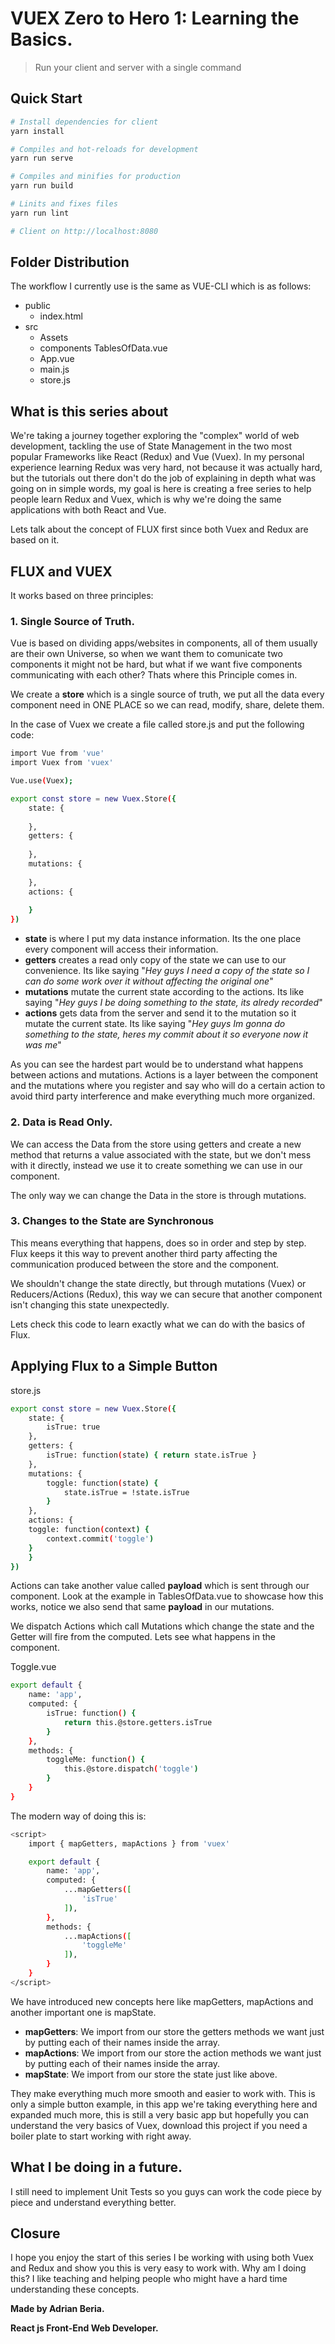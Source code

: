 # VUEX Zero to Hero 1: Learning the Basics.

> Run your client and server with a single command

## Quick Start

``` bash
# Install dependencies for client
yarn install

# Compiles and hot-reloads for development
yarn run serve

# Compiles and minifies for production
yarn run build

# Linits and fixes files
yarn run lint

# Client on http://localhost:8080
```

## Folder Distribution

The workflow I currently use is the same as VUE-CLI which is as follows:

- public
    - index.html 
- src
    - Assets
    - components
        TablesOfData.vue
    - App.vue
    - main.js
    - store.js

## What is this series about

We're taking a journey together exploring the "complex" world of web development, tackling the use of State Management in the two most popular Frameworks like React (Redux) and Vue (Vuex). In my personal experience learning Redux was very hard, not because it was actually hard, but the tutorials out there don't do the job of explaining in depth what was going on in simple words, my goal is here is creating a free series to help people learn Redux and Vuex, which is why we're doing the same applications with both React and Vue. 

Lets talk about the concept of FLUX first since both Vuex and Redux are based on it.

## FLUX and VUEX

It works based on three principles:

### 1. Single Source of Truth.

Vue is based on dividing apps/websites in components, all of them usually are their own Universe, so when we want them to comunicate two components it might not be hard, but what if we want five components communicating with each other? Thats where this Principle comes in.

We create a **store** which is a single source of truth, we put all the data every component need in ONE PLACE so we can read, modify, share, delete them.

In the case of Vuex we create a file called store.js and put the following code:

```bash
import Vue from 'vue'
import Vuex from 'vuex'

Vue.use(Vuex);

export const store = new Vuex.Store({
    state: {
	
    },
    getters: {
	
    },
    mutations: {
	
    },
    actions: {
	
    }
})
```

- **state** is where I put my data instance information. Its the one place every component will access their information.
- **getters** creates a read only copy of the state we can use to our convenience. Its like saying "*Hey guys I need a copy of the state so I can do some work over it without affecting the original one*"
- **mutations** mutate the current state according to the actions. Its like saying "*Hey guys I be doing something to the state, its alredy recorded*"
- **actions** gets data from the server and send it to the mutation so it mutate the current state. Its like saying "*Hey guys Im gonna do something to the state, heres my commit about it so everyone now it was me*"

As you can see the hardest part would be to understand what happens between actions and mutations. Actions is a layer between the component and the mutations where you register and say who will do a certain action to avoid third party interference and make everything much more organized. 

### 2. Data is Read Only.

We can access the Data from the store using getters and create a new method that returns a value associated with the state, but we don't mess with it directly, instead we use it to create something we can use in our component.

The only way we can change the Data in the store is through mutations.

### 3. Changes to the State are Synchronous

This means everything that happens, does so in order and step by step. Flux keeps it this way to prevent another third party affecting the communication produced between the store and the component.

We shouldn't change the state directly, but through mutations (Vuex) or Reducers/Actions (Redux), this way we can secure that another component isn't changing this state unexpectedly.

Lets check this code to learn exactly what we can do with the basics of Flux.

## Applying Flux to a Simple Button

store.js

```bash
export const store = new Vuex.Store({
    state: {
	    isTrue: true
    },
    getters: {
	    isTrue: function(state) { return state.isTrue }
    },
    mutations: {
        toggle: function(state) {
            state.isTrue = !state.isTrue
        } 
    },
    actions: {
	toggle: function(context) {
		context.commit('toggle')
	}
    }
})

```

Actions can take another value called **payload** which is sent through our component. Look at the example in TablesOfData.vue to showcase how this works, notice we also send that same **payload** in our mutations.

We dispatch Actions which call Mutations which change the state and the Getter will fire from the computed. Lets see what happens in the component.

Toggle.vue

```bash
export default {
	name: 'app',
	computed: {
		isTrue: function() {
			return this.@store.getters.isTrue
		}
	},
	methods: {
		toggleMe: function() {
			this.@store.dispatch('toggle') 
		}
	}
}
```

The modern way of doing this is:

```bash
<script>
    import { mapGetters, mapActions } from 'vuex'

    export default {
        name: 'app',
        computed: {
            ...mapGetters([
                'isTrue'
            ]),
        },
        methods: {
            ...mapActions([
                'toggleMe'
            ]),
        }
    }
</script>
```

We have introduced new concepts here like mapGetters, mapActions and another important one is mapState.

- **mapGetters**: We import from our store the getters methods we want just by putting each of their names inside the array.
- **mapActions**: We import from our store the action methods we want just by putting each of their names inside the array.
- **mapState**: We import from our store the state just like above.

They make everything much more smooth and easier to work with. This is only a simple button example, in this app we're taking everything here and expanded much more, this is still a very basic app but hopefully you can understand the very basics of Vuex, download this project if you need a boiler plate to start working with right away.

## What I be doing in a future.

I still need to implement Unit Tests so you guys can work the code piece by piece and understand everything better.

## Closure

I hope you enjoy the start of this series I be working with using both Vuex and Redux and show you this is very easy to work with. Why am I doing this? I like teaching and helping people who might have a hard time understanding these concepts. 

**Made by Adrian Beria.**

**React js Front-End Web Developer.**